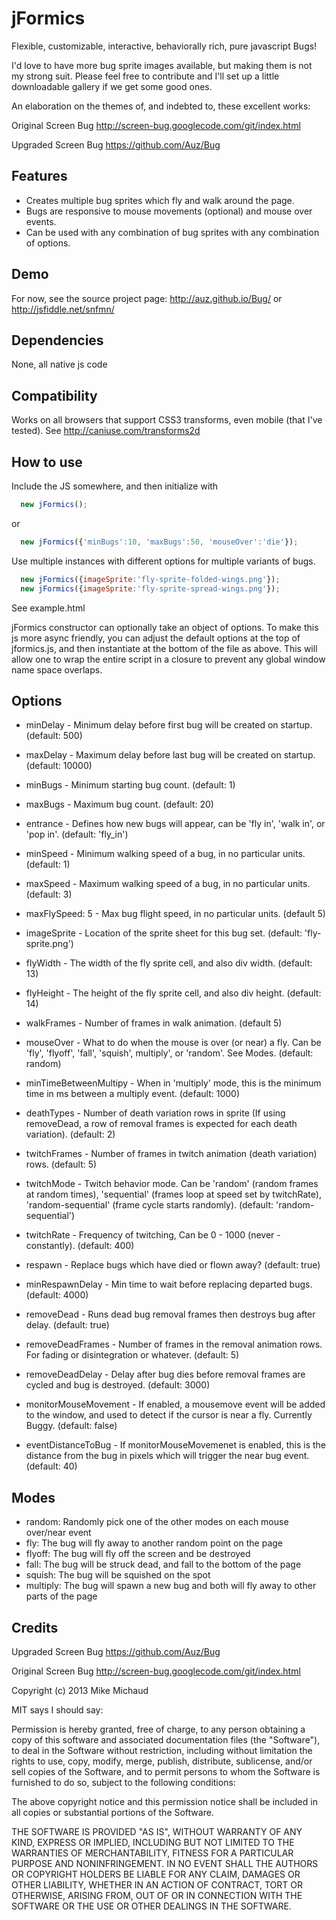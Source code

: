 jFormics
===========

Flexible, customizable, interactive, behaviorally rich, pure javascript Bugs!

I'd love to have more bug sprite images available, but making them is not my strong suit. Please feel free to contribute and I'll set up a little downloadable gallery if we get some good ones.

An elaboration on the themes of, and indebted to, these excellent works:

Original Screen Bug http://screen-bug.googlecode.com/git/index.html

Upgraded Screen Bug https://github.com/Auz/Bug


Features
--------

* Creates multiple bug sprites which fly and walk around the page.
* Bugs are responsive to mouse movements (optional) and mouse over events.
* Can be used with any combination of bug sprites with any combination of options.

Demo
----

For now, see the source project page: http://auz.github.io/Bug/ or http://jsfiddle.net/snfmn/


Dependencies
------------

None, all native js code


Compatibility
-------------

Works on all browsers that support CSS3 transforms, even mobile (that I've tested). See http://caniuse.com/transforms2d


How to use 
----------

Include the JS somewhere, and then initialize with 
```js
  new jFormics();
```
or
```js
  new jFormics({'minBugs':10, 'maxBugs':50, 'mouseOver':'die'});
```

Use multiple instances with different options for multiple variants of bugs.

```js
  new jFormics({imageSprite:'fly-sprite-folded-wings.png'});
  new jFormics({imageSprite:'fly-sprite-spread-wings.png'});
```

See example.html 

jFormics constructor can optionally take an object of options. To make this js more async friendly, you can adjust the default options at the top of jformics.js, and then instantiate at the bottom of the file as above. This will allow one to wrap the entire script in a closure to prevent any global window name space overlaps.


Options
-------

* minDelay - Minimum delay before first bug will be created on startup. (default: 500)
* maxDelay - Maximum delay before last bug will be created on startup. (default: 10000)
* minBugs - Minimum starting bug count. (default: 1)
* maxBugs - Maximum bug count. (default: 20)
* entrance - Defines how new bugs will appear, can be 'fly in', 'walk in', or 'pop in'. (default: 'fly_in')
* minSpeed - Minimum walking speed of a bug, in no particular units. (default: 1)
* maxSpeed - Maximum walking speed of a bug, in no particular units. (default: 3)
* maxFlySpeed: 5 - Max bug flight speed, in no particular units. (default 5)

* imageSprite - Location of the sprite sheet for this bug set. (default: 'fly-sprite.png')
* flyWidth - The width of the fly sprite cell, and also div width. (default: 13)
* flyHeight - The height of the fly sprite cell, and also div height. (default: 14)
* walkFrames - Number of frames in walk animation. (default 5)

* mouseOver - What to do when the mouse is over (or near) a fly. Can be 'fly', 'flyoff', 'fall', 'squish', multiply', or 'random'. See Modes. (default: random)
* minTimeBetweenMultipy - When in 'multiply' mode, this is the minimum time in ms between a multiply event. (default: 1000)

* deathTypes - Number of death variation rows in sprite (If using removeDead, a row of removal frames is expected for each death variation). (default: 2)

* twitchFrames - Number of frames in twitch animation (death variation) rows. (default: 5)
* twitchMode - Twitch behavior mode. Can be 'random' (random frames at random times), 'sequential' (frames loop at speed set by twitchRate), 'random-sequential' (frame cycle starts randomly). (default: 'random-sequential')
* twitchRate - Frequency of twitching, Can be 0 - 1000 (never - constantly). (default: 400)

* respawn - Replace bugs which have died or flown away? (default: true)
* minRespawnDelay - Min time to wait before replacing departed bugs. (default: 4000)

* removeDead - Runs dead bug removal frames then destroys bug after delay. (default: true)
* removeDeadFrames - Number of frames in the removal animation rows. For fading or disintegration or whatever. (default: 5)
* removeDeadDelay - Delay after bug dies before removal frames are cycled and bug is destroyed. (default: 3000)

* monitorMouseMovement - If enabled, a mousemove event will be added to the window, and used to detect if the cursor is near a fly. Currently Buggy. (default: false)
* eventDistanceToBug - If monitorMouseMovemenet is enabled, this is the distance from the bug in pixels which will trigger the near bug event. (default: 40)



Modes
-----

* random: Randomly pick one of the other modes on each mouse over/near event
* fly: The bug will fly away to another random point on the page
* flyoff: The bug will fly off the screen and be destroyed
* fall: The bug will be struck dead, and fall to the bottom of the page
* squish: The bug will be squished on the spot
* multiply: The bug will spawn a new bug and both will fly away to other parts of the page

Credits
-------

Upgraded Screen Bug https://github.com/Auz/Bug

Original Screen Bug http://screen-bug.googlecode.com/git/index.html

Copyright (c) 2013 Mike Michaud

MIT says I should say:

Permission is hereby granted, free of charge, to any person obtaining a copy
of this software and associated documentation files (the "Software"), to deal
in the Software without restriction, including without limitation the rights
to use, copy, modify, merge, publish, distribute, sublicense, and/or sell
copies of the Software, and to permit persons to whom the Software is
furnished to do so, subject to the following conditions:

The above copyright notice and this permission notice shall be included in
all copies or substantial portions of the Software.

THE SOFTWARE IS PROVIDED "AS IS", WITHOUT WARRANTY OF ANY KIND, EXPRESS OR
IMPLIED, INCLUDING BUT NOT LIMITED TO THE WARRANTIES OF MERCHANTABILITY,
FITNESS FOR A PARTICULAR PURPOSE AND NONINFRINGEMENT. IN NO EVENT SHALL THE
AUTHORS OR COPYRIGHT HOLDERS BE LIABLE FOR ANY CLAIM, DAMAGES OR OTHER
LIABILITY, WHETHER IN AN ACTION OF CONTRACT, TORT OR OTHERWISE, ARISING FROM,
OUT OF OR IN CONNECTION WITH THE SOFTWARE OR THE USE OR OTHER DEALINGS IN
THE SOFTWARE.